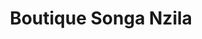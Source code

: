 ---
title: "Boutique Songa Nzila"
url: /kinshasa/boutique-songa-nzila/
shop: magasin de variétés
---